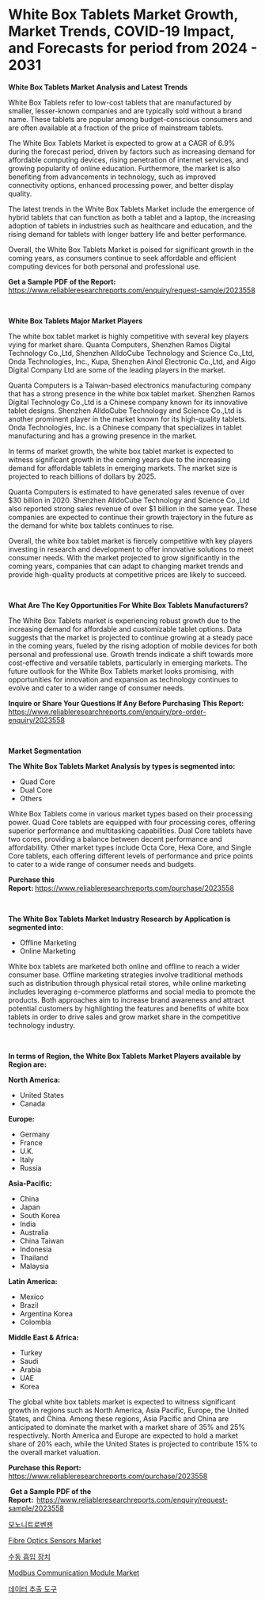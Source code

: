 <p><h1>White Box Tablets Market Growth, Market Trends, COVID-19 Impact, and Forecasts for period from 2024 - 2031</h1></p><p><strong>White Box Tablets Market Analysis and Latest Trends</strong></p>
<p><p>White Box Tablets refer to low-cost tablets that are manufactured by smaller, lesser-known companies and are typically sold without a brand name. These tablets are popular among budget-conscious consumers and are often available at a fraction of the price of mainstream tablets.</p><p>The White Box Tablets Market is expected to grow at a CAGR of 6.9% during the forecast period, driven by factors such as increasing demand for affordable computing devices, rising penetration of internet services, and growing popularity of online education. Furthermore, the market is also benefiting from advancements in technology, such as improved connectivity options, enhanced processing power, and better display quality.</p><p>The latest trends in the White Box Tablets Market include the emergence of hybrid tablets that can function as both a tablet and a laptop, the increasing adoption of tablets in industries such as healthcare and education, and the rising demand for tablets with longer battery life and better performance.</p><p>Overall, the White Box Tablets Market is poised for significant growth in the coming years, as consumers continue to seek affordable and efficient computing devices for both personal and professional use.</p></p>
<p><strong>Get a Sample PDF of the Report:&nbsp;</strong> <a href="https://www.reliableresearchreports.com/enquiry/request-sample/2023558">https://www.reliableresearchreports.com/enquiry/request-sample/2023558</a></p>
<p>&nbsp;</p>
<p><strong>White Box Tablets Major Market Players</strong></p>
<p><p>The white box tablet market is highly competitive with several key players vying for market share. Quanta Computers, Shenzhen Ramos Digital Technology Co.,Ltd, Shenzhen AlldoCube Technology and Science Co.,Ltd, Onda Technologies, Inc., Kupa, Shenzhen Ainol Electronic Co.,Ltd, and Aigo Digital Company Ltd are some of the leading players in the market.</p><p>Quanta Computers is a Taiwan-based electronics manufacturing company that has a strong presence in the white box tablet market. Shenzhen Ramos Digital Technology Co.,Ltd is a Chinese company known for its innovative tablet designs. Shenzhen AlldoCube Technology and Science Co.,Ltd is another prominent player in the market known for its high-quality tablets. Onda Technologies, Inc. is a Chinese company that specializes in tablet manufacturing and has a growing presence in the market.</p><p>In terms of market growth, the white box tablet market is expected to witness significant growth in the coming years due to the increasing demand for affordable tablets in emerging markets. The market size is projected to reach billions of dollars by 2025.</p><p>Quanta Computers is estimated to have generated sales revenue of over $30 billion in 2020. Shenzhen AlldoCube Technology and Science Co.,Ltd also reported strong sales revenue of over $1 billion in the same year. These companies are expected to continue their growth trajectory in the future as the demand for white box tablets continues to rise.</p><p>Overall, the white box tablet market is fiercely competitive with key players investing in research and development to offer innovative solutions to meet consumer needs. With the market projected to grow significantly in the coming years, companies that can adapt to changing market trends and provide high-quality products at competitive prices are likely to succeed.</p></p>
<p>&nbsp;</p>
<p><strong>What Are The Key Opportunities For White Box Tablets Manufacturers?</strong></p>
<p><p>The White Box Tablets market is experiencing robust growth due to the increasing demand for affordable and customizable tablet options. Data suggests that the market is projected to continue growing at a steady pace in the coming years, fueled by the rising adoption of mobile devices for both personal and professional use. Growth trends indicate a shift towards more cost-effective and versatile tablets, particularly in emerging markets. The future outlook for the White Box Tablets market looks promising, with opportunities for innovation and expansion as technology continues to evolve and cater to a wider range of consumer needs.</p></p>
<p><strong>Inquire or Share Your Questions If Any Before Purchasing This Report:</strong> <a href="https://www.reliableresearchreports.com/enquiry/pre-order-enquiry/2023558">https://www.reliableresearchreports.com/enquiry/pre-order-enquiry/2023558</a></p>
<p>&nbsp;</p>
<p><strong>Market Segmentation</strong></p>
<p><strong>The White Box Tablets Market Analysis by types is segmented into:</strong></p>
<p><ul><li>Quad Core</li><li>Dual Core</li><li>Others</li></ul></p>
<p><p>White Box Tablets come in various market types based on their processing power. Quad Core tablets are equipped with four processing cores, offering superior performance and multitasking capabilities. Dual Core tablets have two cores, providing a balance between decent performance and affordability. Other market types include Octa Core, Hexa Core, and Single Core tablets, each offering different levels of performance and price points to cater to a wide range of consumer needs and budgets.</p></p>
<p><strong>Purchase this Report:&nbsp;</strong><a href="https://www.reliableresearchreports.com/purchase/2023558">https://www.reliableresearchreports.com/purchase/2023558</a></p>
<p>&nbsp;</p>
<p><strong>The White Box Tablets Market Industry Research by Application is segmented into:</strong></p>
<p><ul><li>Offline Marketing</li><li>Online Marketing</li></ul></p>
<p><p>White box tablets are marketed both online and offline to reach a wider consumer base. Offline marketing strategies involve traditional methods such as distribution through physical retail stores, while online marketing includes leveraging e-commerce platforms and social media to promote the products. Both approaches aim to increase brand awareness and attract potential customers by highlighting the features and benefits of white box tablets in order to drive sales and grow market share in the competitive technology industry.</p></p>
<p>&nbsp;</p>
<p><strong>In terms of Region, the White Box Tablets Market Players available by Region are:</strong></p>
<p>
    <p> <strong> North America: </strong>
        <ul>
            <li>United States</li>
            <li>Canada</li>
        </ul>
        </p> 
    <p> <strong> Europe: </strong>
        <ul>
            <li>Germany</li>
            <li>France</li>
            <li>U.K.</li>
            <li>Italy</li>
            <li>Russia</li>
        </ul>
        </p> 
    <p> <strong> Asia-Pacific: </strong>
        <ul>
            <li>China</li>
            <li>Japan</li>
            <li>South Korea</li>
            <li>India</li>
            <li>Australia</li>
            <li>China Taiwan</li>
            <li>Indonesia</li>
            <li>Thailand</li>
            <li>Malaysia</li>
        </ul>
        </p> 
    <p> <strong> Latin America: </strong>
        <ul>
            <li>Mexico</li>
            <li>Brazil</li>
            <li>Argentina Korea</li>
            <li>Colombia</li>
        </ul>
        </p> 
    <p> <strong> Middle East & Africa: </strong>
        <ul>
            <li>Turkey</li>
            <li>Saudi</li>
            <li>Arabia</li>
            <li>UAE</li>
            <li>Korea</li>
        </ul>
    </p>
    </p>
<p><p>The global white box tablets market is expected to witness significant growth in regions such as North America, Asia Pacific, Europe, the United States, and China. Among these regions, Asia Pacific and China are anticipated to dominate the market with a market share of 35% and 25% respectively. North America and Europe are expected to hold a market share of 20% each, while the United States is projected to contribute 15% to the overall market valuation.</p></p>
<p><strong>Purchase this Report: </strong><a href="https://www.reliableresearchreports.com/purchase/2023558">https://www.reliableresearchreports.com/purchase/2023558</a></p>
<p>&nbsp;<strong>Get a Sample PDF of the Report:&nbsp;&nbsp;</strong><a href="https://www.reliableresearchreports.com/enquiry/request-sample/2023558">https://www.reliableresearchreports.com/enquiry/request-sample/2023558</a></p>
<p><strong></strong></p>
<p><p><a href="https://medium.com/@mujgankortalih/%EB%AA%A8%EB%85%B8%EB%8B%88%ED%8A%B8%EB%A1%9C%EB%B2%A4%EC%A0%A0-%EC%8B%9C%EC%9E%A5-%EC%9C%A0%ED%98%95-%EC%9D%91%EC%9A%A9-%EB%B0%8F-%EC%A7%80%EB%A6%AC%EC%97%90-%EB%8C%80%ED%95%9C-%ED%8F%AC%EA%B4%84%EC%A0%81%EC%9D%B8-%ED%8F%89%EA%B0%80-75d95e9e1bda">모노니트로벤젠</a></p><p><a href="https://github.com/redneck06/Market-Research-Report-List-2/blob/main/fibre-optics-sensors-market.md">Fibre Optics Sensors Market</a></p><p><a href="https://github.com/Madalyell456456/Market-Research-Report-List-1/blob/main/288024910385.md">수동 흡입 장치</a></p><p><a href="https://github.com/nicoletavirag/Market-Research-Report-List-2/blob/main/modbus-communication-module-market.md">Modbus Communication Module Market</a></p><p><a href="https://github.com/LanceOlsotn8978/Market-Research-Report-List-1/blob/main/355695910386.md">데이터 추출 도구</a></p></p>